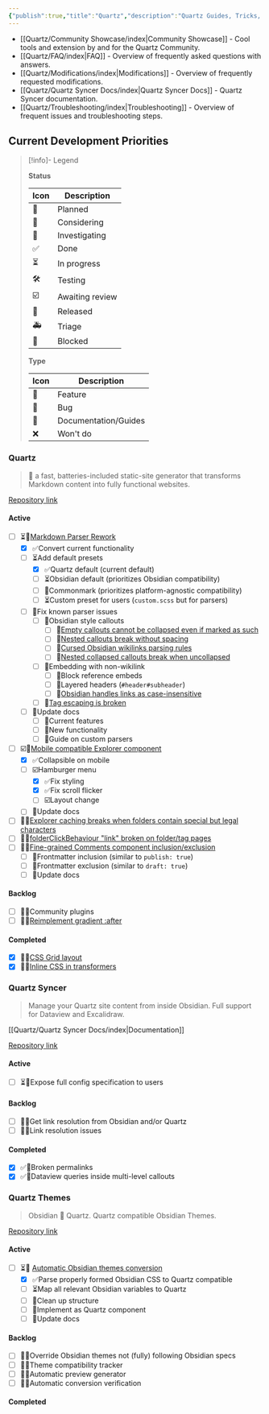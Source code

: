 ```yaml
---
{"publish":true,"title":"Quartz","description":"Quartz Guides, Tricks, and Solutions.","created":"2024-10-09T22:03:56.407+02:00","modified":"2024-12-15T08:26:55.746+01:00","cssclasses":"mado-heading index-page hide-date"}
---
```



- [[Quartz/Community Showcase/index\|Community Showcase]] - Cool tools and extension by and for the Quartz Community.
- [[Quartz/FAQ/index\|FAQ]] - Overview of frequently asked questions with answers.
- [[Quartz/Modifications/index\|Modifications]] - Overview of frequently requested modifications.
- [[Quartz/Quartz Syncer Docs/index\|Quartz Syncer Docs]] - Quartz Syncer documentation.
- [[Quartz/Troubleshooting/index\|Troubleshooting]] - Overview of frequent issues and troubleshooting steps.


## Current Development Priorities

> [!info]- Legend
>
> **Status**
>
> | Icon | Description |
> | ---- | ----------- |
> | 📝   | Planned     |
> | 💬   | Considering |
> | 🔎 | Investigating |
> | ✅    | Done        |
> | ⏳    | In progress |
> | 🛠️  | Testing     |
> | ☑️ | Awaiting review |
> | 🚀   | Released    |
> | 🚑   | Triage      |
> | 🚧    | Blocked     |
>
> **Type**
>
> | Icon | Description |
> | --- | --- |
> | 🎯   | Feature     |
> | 👾   | Bug         |
> | 📜 | Documentation/Guides |
> | ❌    | Won't do    |

### Quartz

> 🌱 a fast, batteries-included static-site generator that transforms Markdown content into fully functional websites.

[Repository link](https://github.com/jackyzha0/quartz)

#### Active

- [ ] ⏳🎯[Markdown Parser Rework](https://github.com/jackyzha0/quartz/pull/1496)
	- [x] ✅Convert current functionality
	- [ ] ⏳Add default presets
		- [x] ✅Quartz default (current default)
		- [ ] ⏳Obsidian default (prioritizes Obsidian compatibility)
		- [ ] 💬Commonmark (prioritizes platform-agnostic compatibility)
		- [ ] ⏳Custom preset for users (`custom.scss` but for parsers)
	- [ ] 📝Fix known parser issues
		- [ ] 📝Obsidian style callouts
			- [ ] 👾[Empty callouts cannot be collapsed even if marked as such](https://github.com/jackyzha0/quartz/issues/1538)
			- [ ] 👾[Nested callouts break without spacing](https://github.com/jackyzha0/quartz/issues/1537)
			- [ ] 👾[Cursed Obsidian wikilinks parsing rules](https://github.com/jackyzha0/quartz/issues/1536)
			- [ ] 👾[Nested collapsed callouts break when uncollapsed](https://github.com/jackyzha0/quartz/issues/1535)
		- [ ] 📝Embedding with non-wikilink
			- [ ] 👾Block reference embeds
			- [ ] 👾Layered headers (`#header#subheader`)
			- [ ] 👾[Obsidian handles links as case-insensitive](https://github.com/jackyzha0/quartz/issues/1541)
		- [ ] 👾[Tag escaping is broken](https://github.com/jackyzha0/quartz/issues/1542)
	- [ ] 📝Update docs
		- [ ] 📝Current features
		- [ ] 📝New functionality
		- [ ] 💬Guide on custom parsers
- [ ] ☑️🎯[Mobile compatible Explorer component](https://github.com/jackyzha0/quartz/pull/1471)
	- [x] ✅Collapsible on mobile
	- [ ] ☑️Hamburger menu
		- [x] ✅Fix styling
		- [x] ✅Fix scroll flicker
		- [ ] ☑️Layout change
	- [ ] 📝Update docs
- [ ] 📝👾[Explorer caching breaks when folders contain special but legal characters](https://github.com/jackyzha0/quartz/issues/1524)
- [ ] 📝👾[folderClickBehaviour "link" broken on folder/tag pages](https://github.com/jackyzha0/quartz/issues/1532)
- [ ] 📝🎯[Fine-grained Comments component inclusion/exclusion](https://github.com/jackyzha0/quartz/issues/1534)
	- [ ] 📝Frontmatter inclusion (similar to `publish: true`)
	- [ ] 📝Frontmatter exclusion (similar to `draft: true`)
	- [ ] 📝Update docs

#### Backlog

- [ ] 📝🎯Community plugins
- [ ] 📝🎯[Reimplement gradient :after](https://github.com/jackyzha0/quartz/issues/1529)

#### Completed

- [x] 🚀🎯[CSS Grid layout](https://github.com/jackyzha0/quartz/pull/1354)
- [x] 🚀🎯[Inline CSS in transformers](https://github.com/jackyzha0/quartz/pull/1551)

### Quartz Syncer

> Manage your Quartz site content from inside Obsidian. Full support for Dataview and Excalidraw.

[[Quartz/Quartz Syncer Docs/index\|Documentation]]

[Repository link](https://github.com/saberzero1/quartz-syncer)

#### Active

- [ ] ⏳🎯Expose full config specification to users

#### Backlog

- [ ] 📝🎯Get link resolution from Obsidian and/or Quartz
- [ ] 📝👾Link resolution issues

#### Completed

- [x] ✅👾Broken permalinks
- [x] ✅👾Dataview queries inside multi-level callouts

### Quartz Themes

> Obsidian 🤝 Quartz. Quartz compatible Obsidian Themes.

[Repository link](https://github.com/saberzero1/quartz-themes)

#### Active

- [ ] ⏳🎯 [Automatic Obsidian themes conversion](https://github.com/saberzero1/quartz-themes/pull/16)
	- [x] ✅Parse properly formed Obsidian CSS to Quartz compatible
	- [ ] ⏳Map all relevant Obsidian variables to Quartz
	- [ ] 📝Clean up structure
	- [ ] 💬Implement as Quartz component
	- [ ] 📝Update docs

#### Backlog

- [ ] 💬👾Override Obsidian themes not (fully) following Obsidian specs
- [ ] 📝🎯Theme compatibility tracker
- [ ] 📝🎯Automatic preview generator
- [ ] 📝🎯Automatic conversion verification

#### Completed
